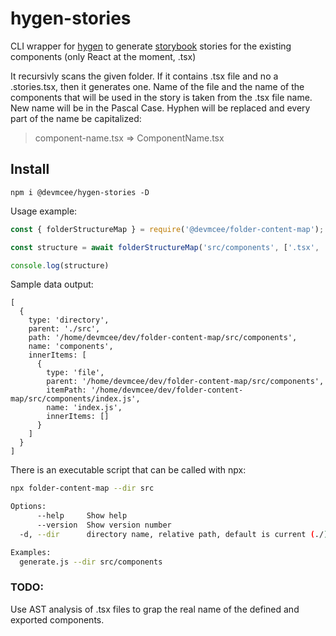 # hygen-stories
CLI wrapper for [hygen](https://www.hygen.io/) to generate [storybook](https://storybook.js.org/) stories for the existing components (only React at the moment, .tsx)

It recursivly scans the given folder. If it contains .tsx file and no a .stories.tsx, then it generates one. Name of the file and the name of the components that will be used in the story is taken from the .tsx file name. New name will be in the Pascal Case. Hyphen will be replaced and every part of the name be capitalized: 

>component-name.tsx  => ComponentName.tsx


## Install

```
npm i @devmcee/hygen-stories -D
```

Usage example:
```javascript
const { folderStructureMap } = require('@devmcee/folder-content-map');

const structure = await folderStructureMap('src/components', ['.tsx', '.scss']);

console.log(structure)

```

Sample data output:
```
[
  {
    type: 'directory',
    parent: './src',
    path: '/home/devmcee/dev/folder-content-map/src/components',
    name: 'components',
    innerItems: [
      {
        type: 'file',
        parent: '/home/devmcee/dev/folder-content-map/src/components',
        itemPath: '/home/devmcee/dev/folder-content-map/src/components/index.js',
        name: 'index.js',
        innerItems: []
      }
    ]
  }
]
```

There is an executable script that can be called with npx:

```bash
npx folder-content-map --dir src 
```

```bash
Options:
      --help     Show help                                             [boolean]
      --version  Show version number                                   [boolean]
  -d, --dir      directory name, relative path, default is current (./)

Examples:
  generate.js --dir src/components 
```

### TODO:
Use AST analysis of  .tsx files to grap the real name of the defined and exported components. 
